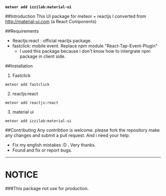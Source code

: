 **`meteor add izzilab:material-ui`**

##Introduction
This UI package for meteor + reactjs
I converted from http://material-ui.com (a React Components)

##Requirements
- Reactjs:react : official reactjs package.
- fastclick: mobile event. Replace npm module "React-Tap-Event-Plugin"
  - I used this package because i don't know how to intergrate npm package in client side.

##Installation
1) Fastclick
```
meteor add fastclick
```
2) reactjs:react
```
meteor add reactjs:react
```
3) material ui
```
meteor add izzilab:material-ui
```

##Contributing
Any contribtion is welcome. please fork the repository make any changes and submit a pull request.
And i need your help:
+ Fix my english mistakes :D . Very thanks.
+ Found and fix or report bugs.

---
# NOTICE
###This package not use for production.
